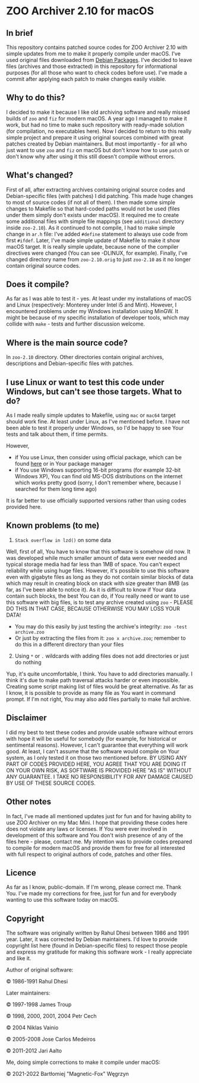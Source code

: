 # ZOO Archiver 2.10 for macOS

## In brief
This repository contains patched source codes for ZOO Archiver 2.10 with simple updates from me to make it properly compile under macOS.
I've used original files downloaded from [Debian Packages](https://packages.debian.org/source/stretch/zoo).
I've decided to leave files (archives and those extracted) in this repository for informational purposes (for all those who want to check codes before use).
I've made a commit after applying each patch to make changes easily visible.

## Why to do this?
I decided to make it because I like old archiving software and really missed builds of `zoo` and `fiz` for modern macOS.
A year ago I managed to make it work, but had no time to make such repository with ready-made solution (for compilation, no executables here).
Now I decided to return to this really simple project and prepare it using original sources combined with great patches created by Debian maintainers.
But most importantly - for all who just want to use `zoo` and `fiz` on macOS but don't know how to use `patch` or don't know why after using it this still doesn't compile without errors.

## What's changed?
First of all, after extracting archives containing original source codes and Debian-specific files (with patches) I did patching. This made huge changes to most of source codes (if not all of them).
I then made some simple changes to Makefile so that hard-coded paths would not be used (files under them simply don't exists under macOS). It required me to create some additional files with simple file mappings (see `additional` directory inside `zoo-2.10`).
As it continued to not compile, I had to make simple change in `ar.h` file: I've added `#define` statement to always use code from first `#ifdef`.
Later, I've made simple update of Makefile to make it show macOS target. It is really simple update, because none of the compiler directives were changed (You can see -DLINUX, for example).
Finally, I've changed directory name from `zoo-2.10.orig` to just `zoo-2.10` as it no longer contain original source codes.

## Does it compile?
As far as I was able to test it - yes. At least under my installations of macOS and Linux (respectively: Monterey under Intel i5 and Mint).
However, I encountered problems under my Windows installation using MinGW. It might be because of my specific installation of developer tools, which may collide with `make` - tests and further discussion welcome.

## Where is the main source code?
In `zoo-2.10` directory. Other directories contain original archives, descriptions and Debian-specific files with patches.

## I use Linux or want to test this code under Windows, but can't see those targets. What to do?
As I made really simple updates to Makefile, using `mac` or `mac64` target should work fine. At least under Linux, as I've mentioned before.
I have not been able to test it properly under Windows, so I'd be happy to see Your tests and talk about them, if time permits.

However,
- if You use Linux, then consider using official package, which can be found [here](https://packages.debian.org/stretch/zoo) or in Your package manager
- if You use Windows supporting 16-bit programs (for example 32-bit Windows XP), You can find old MS-DOS distributions on the internet which works pretty good (sorry, I don't remember where, because I searched for them long time ago) 

It is far better to use officially supported versions rather than using codes provided here.

## Known problems (to me)
1. `Stack overflow in lzd()` on some data

Well, first of all, You have to know that this software is somehow old now. It was developed while much smaller amount of data were ever needed and typical storage media had far less than 1MB of space.
You can't expect reliability while using huge files. However, it's possible to use this software even with gigabyte files as long as they do not contain similar blocks of data which may result in creating block on stack with size greater than 8MB (as far, as I've been able to notice it).
As it is difficult to know if Your data contain such blocks, the best You can do, if You really need or want to use this software with big files, is to test any archive created using `zoo` - PLEASE DO THIS IN THAT CASE, BECAUSE OTHERWISE YOU MAY LOSS YOUR DATA!

- You may do this easily by just testing the archive's integrity: `zoo -test archive.zoo`
- Or just by extracting the files from it: `zoo x archive.zoo`; remember to do this in a different directory than your files

2. Using `*` or `.` wildcards with adding files does not add directories or just do nothing

Yup, it's quite uncomfortable, I think. You have to add directories manually. I think it's due to make path traversal attacks harder or even impossible.
Creating some script making list of files would be great alternative. As far as I know, it is possible to provide as many file as You want in command prompt.
If I'm not right, You may also add files partially to make full archive.

## Disclaimer
I did my best to test these codes and provide usable software without errors with hope it will be useful for somebody (for example, for historical or sentimental reasons).
However, I can't guarantee that everything will work good. At least, I can't assume that the software would compile on Your system, as I only tested it on those two mentioned before.
BY USING ANY PART OF CODES PROVIDED HERE, YOU AGREE THAT YOU ARE DOING IT ON YOUR OWN RISK, AS SOFTWARE IS PROVIDED HERE "AS IS" WITHOUT ANY GUARANTEE. I TAKE NO RESPONSIBILITY FOR ANY DAMAGE CAUSED BY USE OF THESE SOURCE CODES.

## Other notes
In fact, I've made all mentioned updates just for fun and for having ability to use ZOO Archiver on my Mac Mini.
I hope that providing these codes here does not violate any laws or licenses.
If You were ever involved in development of this software and You don't wish presence of any of the files here - please, contact me.
My intention was to provide codes prepared to compile for modern macOS and provide them for free for all interested with full respect to original authors of code, patches and other files.

## Licence
As far as I know, public-domain. If I'm wrong, please correct me. Thank You.
I've made my corrections for free, just for fun and for everybody wanting to use this software today on macOS.

## Copyright
The software was originally written by Rahul Dhesi between 1986 and 1991 year. Later, it was corrected by Debian maintainers.
I'd love to provide copyright list here (found in Debian-specific files) to respect those people and express my gratitude for making this software work - I really appreciate and like it.

Author of original software:

&copy; 1986-1991 Rahul Dhesi

Later maintainers:

&copy; 1997-1998 James Troup

&copy; 1998, 2000, 2001, 2004 Petr Cech

&copy; 2004 Niklas Vainio

&copy; 2005-2008 Jose Carlos Medeiros

&copy; 2011-2012 Jari Aalto

Me, doing simple corrections to make it compile under macOS:

&copy; 2021-2022 Bartłomiej "Magnetic-Fox" Węgrzyn
